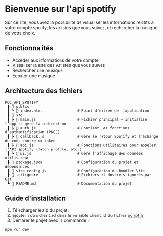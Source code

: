 # Bienvenue sur l'api spotify

Sur ce site, vous avez la possibilité de visualiser les informations relatifs à votre compte spotify, les artistes que vous suivez, et rechercher la musique de votre choix.

## Fonctionnalités

  - Accèder aux informations de votre compte
  - Visualiser la liste des Artistes que vous suivez
  - Rechercher une musique
  - Ecouter une musique

## Architecture des fichiers

```text
POC_API_SPOTIFY
 ┣ 📂 public
 ┃ ┗ 📜 index.html                # Point d’entrée de l’application
 ┣ 📂 src
 ┃ ┣ 📜 main.js                   # Fichier principal — initialise l’app et gère la redirection
 ┃ ┣ 📜 auth.js                   # Contient les fonctions d’authentification (PKCE)
 ┃ ┣ 📜 callback.js               # Gère le retour Spotify et l’échange du code contre un token
 ┃ ┣ 📜 api.js                    # Fonctions utilitaires pour appeler l’API Spotify (fetch profile, etc.)
 ┃ ┗ 📜 ui.js                     # Gère l’affichage des données utilisateur
 ┣ 📜 package.json                # Configuration du projet et dépendances
 ┣ 📜 vite.config.js              # Configuration du bundler Vite
 ┣ 📜 .gitignore                  # Fichiers et dossiers ignorés par Git
 ┗ 📜 README.md                   # Documentation du projet
```

## Guide d'installation

1) Télécharger le zip du projet.
2) ajouter votre client_id dans la variable client_id du fichier [script.js](src/script.js)
3) Démarer le projet avec la commande :

```
npm run dev
```
